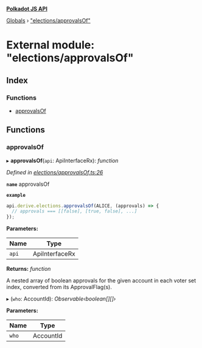 **[Polkadot JS API](../README.md)**

[Globals](../globals.md) › ["elections/approvalsOf"](_elections_approvalsof_.md)

# External module: "elections/approvalsOf"

## Index

### Functions

* [approvalsOf](_elections_approvalsof_.md#approvalsof)

## Functions

###  approvalsOf

▸ **approvalsOf**(`api`: ApiInterfaceRx): *function*

*Defined in [elections/approvalsOf.ts:26](https://github.com/polkadot-js/api/blob/a0c6cd5/packages/api-derive/src/elections/approvalsOf.ts#L26)*

**`name`** approvalsOf

**`example`** 
<BR>

```javascript
api.derive.elections.approvalsOf(ALICE, (approvals) => {
  // approvals === [[false], [true, false], ...]
});
```

**Parameters:**

Name | Type |
------ | ------ |
`api` | ApiInterfaceRx |

**Returns:** *function*

A nested array of boolean approvals for the given account in each voter set index, converted from its ApprovalFlag(s).

▸ (`who`: AccountId): *Observable‹boolean[][]›*

**Parameters:**

Name | Type |
------ | ------ |
`who` | AccountId |